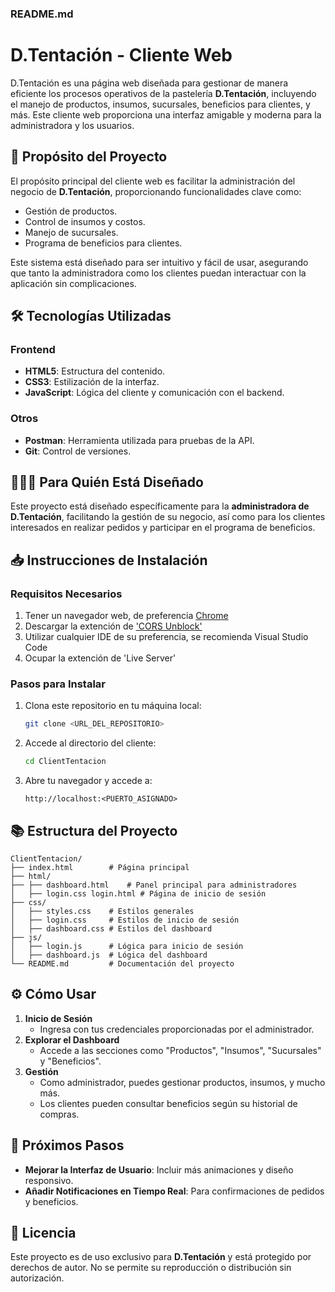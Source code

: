 ### **README.md**

# D.Tentación - Cliente Web

D.Tentación es una página web diseñada para gestionar de manera eficiente los procesos operativos de la pastelería **D.Tentación**, incluyendo el manejo de productos, insumos, sucursales, beneficios para clientes, y más. Este cliente web proporciona una interfaz amigable y moderna para la administradora y los usuarios.

## 🎯 **Propósito del Proyecto**

El propósito principal del cliente web es facilitar la administración del negocio de **D.Tentación**, proporcionando funcionalidades clave como:
- Gestión de productos.
- Control de insumos y costos.
- Manejo de sucursales.
- Programa de beneficios para clientes.

Este sistema está diseñado para ser intuitivo y fácil de usar, asegurando que tanto la administradora como los clientes puedan interactuar con la aplicación sin complicaciones.

## 🛠️ **Tecnologías Utilizadas**

### **Frontend**
- **HTML5**: Estructura del contenido.
- **CSS3**: Estilización de la interfaz.
- **JavaScript**: Lógica del cliente y comunicación con el backend.

### **Otros**
- **Postman**: Herramienta utilizada para pruebas de la API.
- **Git**: Control de versiones.

## 🧑‍🤝‍🧑 **Para Quién Está Diseñado**

Este proyecto está diseñado específicamente para la **administradora de D.Tentación**, facilitando la gestión de su negocio, así como para los clientes interesados en realizar pedidos y participar en el programa de beneficios.

## 📥 **Instrucciones de Instalación**

### **Requisitos Necesarios**
1. Tener un navegador web, de preferencia [Chrome](https://www.google.com/intl/es_us/chrome/)
2. Descargar la extención de ['CORS Unblock'](https://chromewebstore.google.com/detail/cors-unblock/hadoojkfknbjgoppkecpgamiajljiief?hl=en-US&utm_source=ext_sidebar)
3. Utilizar cualquier IDE de su preferencia, se recomienda Visual Studio Code
4. Ocupar la extención de 'Live Server'

### **Pasos para Instalar**
1. Clona este repositorio en tu máquina local:
   ```bash
   git clone <URL_DEL_REPOSITORIO>
   ```
2. Accede al directorio del cliente:
   ```bash
   cd ClientTentacion
   ```
   
5. Abre tu navegador y accede a:
   ```plaintext
   http://localhost:<PUERTO_ASIGNADO>
   ```

## 📚 **Estructura del Proyecto**

```plaintext
ClientTentacion/
├── index.html        # Página principal
├── html/
├── ├── dashboard.html    # Panel principal para administradores
│   ├── login.css login.html # Página de inicio de sesión
├── css/
│   ├── styles.css    # Estilos generales
│   ├── login.css     # Estilos de inicio de sesión
│   ├── dashboard.css # Estilos del dashboard
├── js/
│   ├── login.js      # Lógica para inicio de sesión
│   ├── dashboard.js  # Lógica del dashboard
└── README.md         # Documentación del proyecto
```

## ⚙️ **Cómo Usar**

1. **Inicio de Sesión**
   - Ingresa con tus credenciales proporcionadas por el administrador.
2. **Explorar el Dashboard**
   - Accede a las secciones como "Productos", "Insumos", "Sucursales" y "Beneficios".
3. **Gestión**
   - Como administrador, puedes gestionar productos, insumos, y mucho más.
   - Los clientes pueden consultar beneficios según su historial de compras.


## 🚀 **Próximos Pasos**

- **Mejorar la Interfaz de Usuario**: Incluir más animaciones y diseño responsivo.
- **Añadir Notificaciones en Tiempo Real**: Para confirmaciones de pedidos y beneficios.


## 📝 **Licencia**

Este proyecto es de uso exclusivo para **D.Tentación** y está protegido por derechos de autor. No se permite su reproducción o distribución sin autorización.
